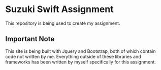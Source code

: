 # Suzuki Swift Assignment

This repository is being used to create my assignment.

## Important Note

This site is being built with Jquery and Bootstrap, both of which contain code not written by me. Everything outside of these libraries and frameworks has been written by myself specifically for this assignment.